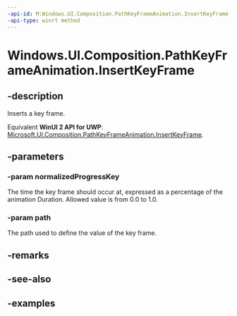 ```yaml
---
-api-id: M:Windows.UI.Composition.PathKeyFrameAnimation.InsertKeyFrame(System.Single,Windows.UI.Composition.CompositionPath)
-api-type: winrt method
---
```


<!-- Method syntax.
public void PathKeyFrameAnimation.InsertKeyFrame(Single normalizedProgressKey, CompositionPath path)
-->

# Windows.UI.Composition.PathKeyFrameAnimation.InsertKeyFrame

## -description

Inserts a key frame.

Equivalent **WinUI 2 API for UWP**: [Microsoft.UI.Composition.PathKeyFrameAnimation.InsertKeyFrame](/windows/winui/api/microsoft.ui.composition.pathkeyframeanimation.insertkeyframe).

## -parameters
### -param normalizedProgressKey

The time the key frame should occur at, expressed as a percentage of the animation Duration. Allowed value is from 0.0 to 1.0.

### -param path

The path used to define the value of the key frame.

## -remarks

## -see-also

## -examples

